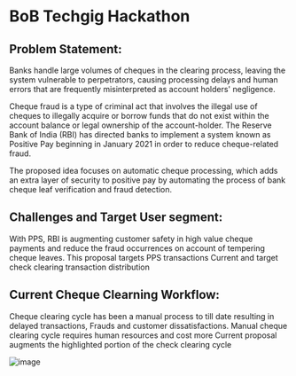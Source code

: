 # BoB Techgig Hackathon

## Problem Statement:
Banks handle large volumes of cheques in the clearing process, leaving the system vulnerable to perpetrators, causing processing delays and human errors that are frequently misinterpreted as account holders' negligence. 

Cheque fraud is a type of criminal act that involves the illegal use of cheques to illegally acquire or borrow funds that do not exist within the account balance or legal ownership of the account-holder. The Reserve Bank of India (RBI) has directed banks to implement a system known as Positive Pay beginning in January 2021 in order to reduce cheque-related fraud. 

The proposed idea focuses on automatic cheque processing, which adds an extra layer of security to positive pay by automating the process of bank cheque leaf verification and fraud detection.

## Challenges and Target User segment:
With PPS, RBI is augmenting customer safety in high value cheque payments and reduce the fraud occurrences on account of tempering cheque leaves.
This proposal targets PPS transactions 
Current and target check clearing transaction distribution

## Current Cheque Clearning Workflow:
Cheque clearing cycle has been a manual  process to till date resulting in delayed transactions, Frauds and customer dissatisfactions.
Manual cheque clearing cycle requires human resources and cost more 
Current proposal augments the highlighted portion of the check clearing cycle

![image](https://keep.google.com/u/0/media/v2/1MfQV2daUi3HsW2eU00h0XnB3DEvGEcudwoZXty_-K9mXJC8_cRoPA-QFf-9OSQ/1yNJme-kQ_fSb5lNOIxONGOR96gy5DbHtdnN9TsAgiVhaHXTrBqcL3DsTbS9FZx4?accept=image%2Fgif%2Cimage%2Fjpeg%2Cimage%2Fjpg%2Cimage%2Fpng%2Cimage%2Fwebp%2Caudio%2Faac&sz=582)

